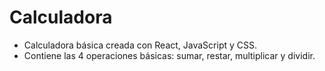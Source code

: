 # Calculadora

- Calculadora básica creada con React, JavaScript y CSS.
- Contiene las 4 operaciones básicas: sumar, restar, multiplicar y dividir.
